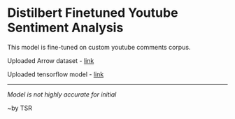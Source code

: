 # Distilbert Finetuned Youtube Sentiment Analysis
This model is fine-tuned on custom youtube comments corpus.

Uploaded Arrow dataset - [link](https://huggingface.co/datasets/im-tsr/comments-sentiments)

Uploaded tensorflow model - [link](https://huggingface.co/im-tsr/distilbert-finetuned-youtube_sentiment_analysis)

----

*Model is not highly accurate for initial*

~by TSR